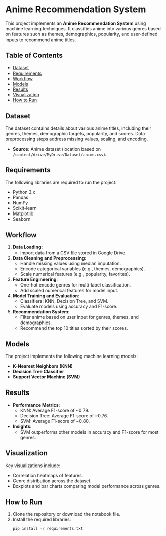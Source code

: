 # Anime Recommendation System

This project implements an **Anime Recommendation System** using machine learning techniques. It classifies anime into various genres based on features such as themes, demographics, popularity, and user-defined inputs to recommend anime titles.

## Table of Contents
- [Dataset](#dataset)
- [Requirements](#requirements)
- [Workflow](#workflow)
- [Models](#models)
- [Results](#results)
- [Visualization](#visualization)
- [How to Run](#how-to-run)

## Dataset
The dataset contains details about various anime titles, including their genres, themes, demographic targets, popularity, and scores. Data preprocessing steps address missing values, scaling, and encoding.

- **Source**: Anime dataset (location based on `/content/drive/MyDrive/Dataset/anime.csv`).

## Requirements
The following libraries are required to run the project:
- Python 3.x
- Pandas
- NumPy
- Scikit-learn
- Matplotlib
- Seaborn

## Workflow
1. **Data Loading**:
   - Import data from a CSV file stored in Google Drive.
2. **Data Cleaning and Preprocessing**:
   - Handle missing values using median imputation.
   - Encode categorical variables (e.g., themes, demographics).
   - Scale numerical features (e.g., popularity, favorites).
3. **Feature Engineering**:
   - One-hot encode genres for multi-label classification.
   - Add scaled numerical features for model input.
4. **Model Training and Evaluation**:
   - Classifiers: KNN, Decision Tree, and SVM.
   - Evaluate models using accuracy and F1-score.
5. **Recommendation System**:
   - Filter anime based on user input for genres, themes, and demographics.
   - Recommend the top 10 titles sorted by their scores.

## Models
The project implements the following machine learning models:
- **K-Nearest Neighbors (KNN)**
- **Decision Tree Classifier**
- **Support Vector Machine (SVM)**

## Results
- **Performance Metrics**:
  - KNN: Average F1-score of ~0.79.
  - Decision Tree: Average F1-score of ~0.76.
  - SVM: Average F1-score of ~0.80.
- **Insights**:
  - SVM outperforms other models in accuracy and F1-score for most genres.

## Visualization
Key visualizations include:
- Correlation heatmaps of features.
- Genre distribution across the dataset.
- Boxplots and bar charts comparing model performance across genres.

## How to Run
1. Clone the repository or download the notebook file.
2. Install the required libraries:
   ```bash
   pip install -r requirements.txt

